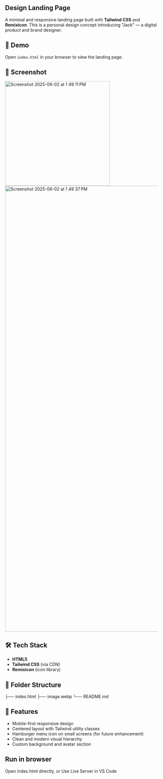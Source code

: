 ## Design Landing Page

A minimal and responsive landing page built with **Tailwind CSS** and **Remixicon**. This is a personal design concept introducing "Jack" — a digital product and brand designer.

## 🚀 Demo

Open `index.html` in your browser to view the landing page.

## 📸 Screenshot

<img width="345" alt="Screenshot 2025-06-02 at 1 49 11 PM" src="https://github.com/user-attachments/assets/4dea43f0-bb2a-4f10-9e76-2f2fb63ecf87" />
<img width="1470" alt="Screenshot 2025-06-02 at 1 49 37 PM" src="https://github.com/user-attachments/assets/559e1f2d-3104-4a9b-ac56-93cfe34c5f17" />




## 🛠️ Tech Stack

- **HTML5**
- **Tailwind CSS** (via CDN)
- **Remixicon** (icon library)

## 📁 Folder Structure

├── index.html
├── image.webp
└── README.md

## 📌 Features

- Mobile-first responsive design
- Centered layout with Tailwind utility classes
- Hamburger menu icon on small screens (for future enhancement)
- Clean and modern visual hierarchy
- Custom background and avatar section

## Run in browser

Open index.html directly, or
Use Live Server in VS Code
